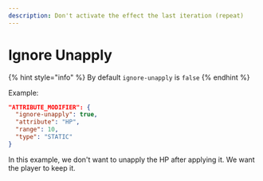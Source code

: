 ```yaml
---
description: Don't activate the effect the last iteration (repeat)
---
```


# Ignore Unapply

{% hint style="info" %}
By default `ignore-unapply` is `false`
{% endhint %}

Example:

```json
"ATTRIBUTE_MODIFIER": {
  "ignore-unapply": true,
  "attribute": "HP",
  "range": 10,
  "type": "STATIC"
}
```

In this example, we don't want to unapply the HP after applying it. We want the player to keep it.
